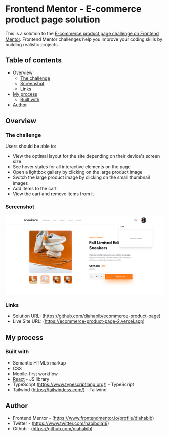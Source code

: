# Frontend Mentor - E-commerce product page solution

This is a solution to the [E-commerce product page challenge on Frontend Mentor](https://www.frontendmentor.io/challenges/ecommerce-product-page-UPsZ9MJp6). Frontend Mentor challenges help you improve your coding skills by building realistic projects.

## Table of contents

- [Overview](#overview)
  - [The challenge](#the-challenge)
  - [Screenshot](#screenshot)
  - [Links](#links)
- [My process](#my-process)
  - [Built with](#built-with)
- [Author](#author)

## Overview

### The challenge

Users should be able to:

- View the optimal layout for the site depending on their device's screen size
- See hover states for all interactive elements on the page
- Open a lightbox gallery by clicking on the large product image
- Switch the large product image by clicking on the small thumbnail images
- Add items to the cart
- View the cart and remove items from it

### Screenshot

![](./ecommerce-product-page.png)

### Links

- Solution URL: (https://github.com/diahabib/ecommerce-product-page)
- Live Site URL: (https://ecommerce-product-page-2.vercel.app)

## My process

### Built with

- Semantic HTML5 markup
- CSS
- Mobile-first workflow
- [React](https://reactjs.org/) - JS library
- TypeScript (https://www.typescriptlang.org/) - TypeScript
- Tailwind (https://tailwindcss.com/) - Tailwind

## Author

- Frontend Mentor - (https://www.frontendmentor.io/profile/diahabib)
- Twitter - (https://www.twitter.com/habibdia16)
- Github - (https://github.com/diahabib)
